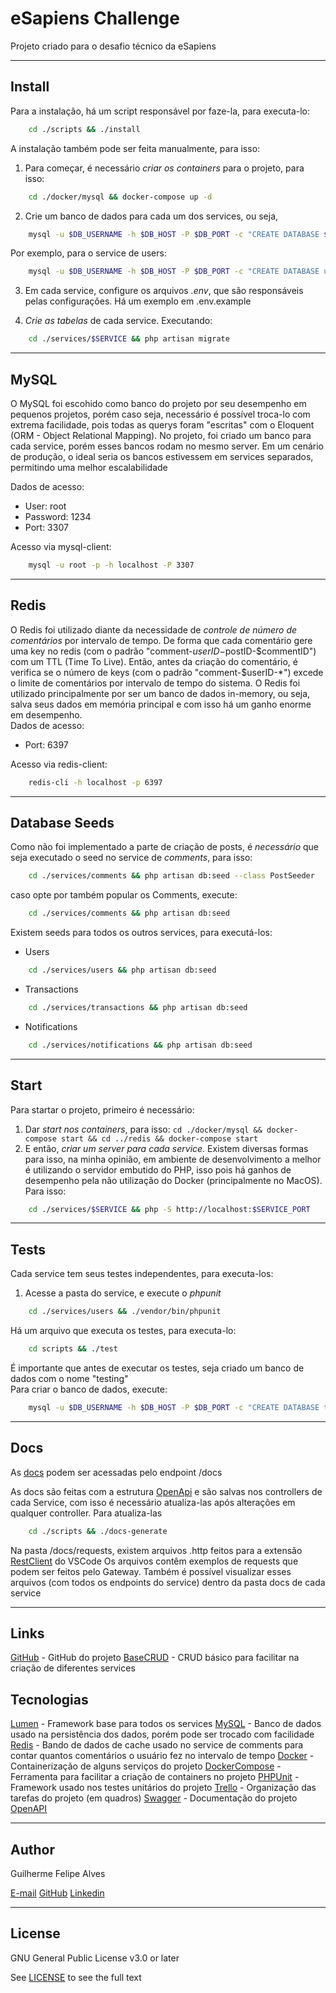 # eSapiens Challenge
Projeto criado para o desafio técnico da eSapiens

---
## Install
Para a instalação, há um script responsável por faze-la, para executa-lo:
```bash
    cd ./scripts && ./install
```

A instalação também pode ser feita manualmente, para isso:
1) Para começar, é necessário *criar os containers* para o projeto, para isso: 
```bash
    cd ./docker/mysql && docker-compose up -d
```

2) Crie um banco de dados para cada um dos services, ou seja, 
```bash
    mysql -u $DB_USERNAME -h $DB_HOST -P $DB_PORT -c "CREATE DATABASE $SERVICE CHARACTER SET utf8
```
Por exemplo, para o service de users: 
```bash
    mysql -u $DB_USERNAME -h $DB_HOST -P $DB_PORT -c "CREATE DATABASE users CHARACTER SET utf8
```

3) Em cada service, configure os arquivos *.env*, que são responsáveis pelas configurações. Há um exemplo em .env.example  

4) *Crie as tabelas* de cada service. Executando:
```bash
    cd ./services/$SERVICE && php artisan migrate
```

---
## MySQL
O MySQL foi escohido como banco do projeto por seu desempenho em pequenos projetos, porém caso seja, necessário é possível troca-lo com extrema facilidade, pois todas as querys foram "escritas" com o Eloquent (ORM - Object Relational Mapping).
No projeto, foi criado um banco para cada service, porém esses bancos rodam no mesmo server. Em um cenário de produção, o ideal seria os bancos estivessem em services separados, permitindo uma melhor escalabilidade
  
Dados de acesso:
* User: root
* Password: 1234
* Port: 3307
  
Acesso via mysql-client:
```bash
    mysql -u root -p -h localhost -P 3307
```

---
## Redis
O Redis foi utilizado diante da necessidade de *controle de número de comentários* por intervalo de tempo. De forma que cada comentário gere uma key no redis (com o padrão "comment-$userID-$postID-$commentID") com um TTL (Time To Live). Então, antes da criação do comentário, é verifica se o número de keys (com o padrão "comment-$userID-*") excede o limite de comentários por intervalo de tempo do sistema. O Redis foi utilizado principalmente por ser um banco de dados in-memory, ou seja, salva seus dados em memória principal e com isso há um ganho enorme em desempenho.  
Dados de acesso:
* Port: 6397
  
Acesso via redis-client:
```bash
    redis-cli -h localhost -p 6397
```

---
## Database Seeds
Como não foi implementado a parte de criação de posts, é *necessário* que seja executado o seed no service de *comments*, para isso:
```bash
    cd ./services/comments && php artisan db:seed --class PostSeeder
```
caso opte por também popular os Comments, execute: 
```bash
    cd ./services/comments && php artisan db:seed
```

Existem seeds para todos os outros services, para executá-los:
* Users 
```bash
    cd ./services/users && php artisan db:seed
```

* Transactions 
```bash
    cd ./services/transactions && php artisan db:seed
```

* Notifications 
```bash
    cd ./services/notifications && php artisan db:seed
```

---
## Start
Para startar o projeto, primeiro é necessário:
1) Dar *start nos containers*, para isso: `cd ./docker/mysql && docker-compose start && cd ../redis && docker-compose start`
2) E então, *criar um server para cada service*. Existem diversas formas para isso, na minha opinião, em ambiente de desenvolvimento a melhor é utilizando o servidor embutido do PHP, isso pois há ganhos de desempenho pela não utilização do Docker (principalmente no MacOS). Para isso:
```bash
    cd ./services/$SERVICE && php -S http://localhost:$SERVICE_PORT
```

---
## Tests
Cada service tem seus testes independentes, para executa-los:  
1) Acesse a pasta do service, e execute o *phpunit*
```bash
    cd ./services/users && ./vendor/bin/phpunit
```
  
Há um arquivo que executa os testes, para executa-lo:
```bash
    cd scripts && ./test
```
  
É importante que antes de executar os testes, seja criado um banco de dados com o nome "testing"  
Para criar o banco de dados, execute:
```bash
    mysql -u $DB_USERNAME -h $DB_HOST -P $DB_PORT -c "CREATE DATABASE testing CHARACTER SET utf8;"
```

---
## Docs
As [docs](http://localhost:4010/docs) podem ser acessadas pelo endpoint /docs

As docs são feitas com a estrutura [OpenApi](https://github.com/OAI/OpenAPI-Specification) e são salvas nos controllers de cada Service, com isso é necessário atualiza-las após alterações em qualquer controller. Para atualiza-las
```bash
    cd ./scripts && ./docs-generate
```

Na pasta /docs/requests, existem arquivos .http feitos para a extensão [RestClient](https://marketplace.visualstudio.com/items?itemName=humao.rest-client) do VSCode
Os arquivos contêm exemplos de requests que podem ser feitos pelo Gateway. Também é possível visualizar esses arquivos (com todos os endpoints do service) dentro da pasta docs de cada service

---
## Links
[GitHub](https://github.com/guilhermefalves/esapiens-challenge) - GitHub do projeto
[BaseCRUD](https://github.com/guilhermefalves/lumen-base-crud) - CRUD básico para facilitar na criação de diferentes services

## Tecnologias
[Lumen](https://lumen.laravel.com/docs/7.x) - Framework base para todos os services
[MySQL](https://dev.mysql.com/doc/refman/8.0/en/) - Banco de dados usado na persistência dos dados, porém pode ser trocado com facilidade
[Redis](https://redis.io/documentation) - Bando de dados de cache usado no service de comments para contar quantos comentários o usuário fez no intervalo de tempo
[Docker](https://docs.docker.com/) - Containerização de alguns serviços do projeto
[DockerCompose](https://docs.docker.com/compose/compose-file/) - Ferramenta para facilitar a criação de containers no projeto
[PHPUnit](https://phpunit.readthedocs.io/pt_BR/latest/) - Framework usado nos testes unitários do projeto
[Trello](https://trello.com/b/s1p0SFvE/auxilium5) - Organização das tarefas do projeto (em quadros)
[Swagger](https://swagger.io/docs/) - Documentação do projeto
[OpenAPI](https://github.com/OAI/OpenAPI-Specification)

---
## Author
Guilherme Felipe Alves

[E-mail](mailto:guihalves20@gmail.com)
[GitHub](https://github.com/guilhermefalves)
[Linkedin](https://www.linkedin.com/public-profile/settings?trk=d_flagship3_profile_self_view_public_profile&lipi=urn%3Ali%3Apage%3Ad_flagship3_profile_self_edit_top_card%3Bc3m143rTSt2vaRP0rafeEw%3D%3D)

---
## License
GNU General Public License v3.0 or later

See [LICENSE](https://github.com/guilhermefalves/esapiens-challenge/blob/master/LICENSE.md) to see the full text